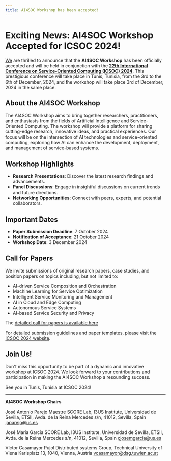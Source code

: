 ```yaml
---
title: AI4SOC Workshop has been accepted!
---
```


# Exciting News: AI4SOC Workshop Accepted for ICSOC 2024!

[We](/Workshop-Chairs) are thrilled to announce that the **AI4SOC Workshop** has been officially accepted and will be held in conjunction with the [**22th International Conference on Service-Oriented Computing (ICSOC) 2024**](https://icsoc2024.redcad.tn/). This prestigious conference will take place in Tunis, Tunisia, from the 3rd to the 6th of December, 2024, and the workshop will take place 3rd of December, 2024 in the same place.

## About the AI4SOC Workshop

The AI4SOC Workshop aims to bring together researchers, practitioners, and enthusiasts from the fields of Artificial Intelligence and Service-Oriented Computing. The workshop will provide a platform for sharing cutting-edge research, innovative ideas, and practical experiences. Our focus will be on the intersection of AI technologies and service-oriented computing, exploring how AI can enhance the development, deployment, and management of service-based systems.

## Workshop Highlights

- **Research Presentations**: Discover the latest research findings and advancements.
- **Panel Discussions**: Engage in insightful discussions on current trends and future directions.
- **Networking Opportunities**: Connect with peers, experts, and potential collaborators.

## Important Dates

- **Paper Submission Deadline**: 7 October 2024
- **Notification of Acceptance**: 21 October 2024
- **Workshop Date**: 3 December 2024

## Call for Papers

We invite submissions of original research papers, case studies, and position papers on topics including, but not limited to:

- AI-driven Service Composition and Orchestration
- Machine Learning for Service Optimization
- Intelligent Service Monitoring and Management
- AI in Cloud and Edge Computing
- Autonomous Service Systems
- AI-based Service Security and Privacy

The [detailed call for papers is available here](/Call-for-Papers)

For detailed submission guidelines and paper templates, please visit the [ICSOC 2024 website](https://icsoc2024.redcad.tn).

## Join Us!

Don't miss this opportunity to be part of a dynamic and innovative workshop at ICSOC 2024. We look forward to your contributions and participation in making the AI4SOC Workshop a resounding success.

See you in Tunis, Tunisia at ICSOC 2024!

---

**AI4SOC Workshop Chairs**

José Antonio Parejo Maestre
SCORE Lab, I3US Institute, Universidad de Sevilla, 
ETSII, Avda. de la Reina Mercedes s/n, 41012, Sevilla, Spain
japarejo@us.es

José María García
SCORE Lab, I3US Institute, Universidad de Sevilla, 
ETSII, Avda. de la Reina Mercedes s/n, 41012, Sevilla, Spain
çjosemgarcia@us.es

Víctor Casamayor Pujol
Distributed systems Group, Technical University of Viena 
Karlsplatz 13, 1040, Vienna, Austria
vcasamayor@dsg.tuwien.ac.at
